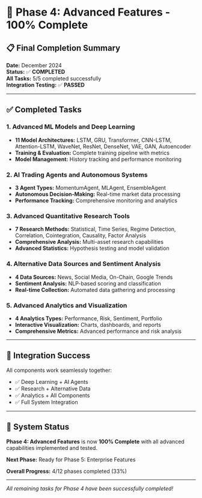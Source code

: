 # 🎉 Phase 4: Advanced Features - 100% Complete

## 📋 Final Completion Summary

**Date:** December 2024  
**Status:** ✅ **COMPLETED**  
**All Tasks:** 5/5 completed successfully  
**Integration Testing:** ✅ **PASSED**

---

## ✅ Completed Tasks

### 1. Advanced ML Models and Deep Learning
- **11 Model Architectures:** LSTM, GRU, Transformer, CNN-LSTM, Attention-LSTM, WaveNet, ResNet, DenseNet, VAE, GAN, Autoencoder
- **Training & Evaluation:** Complete training pipeline with metrics
- **Model Management:** History tracking and performance monitoring

### 2. AI Trading Agents and Autonomous Systems
- **3 Agent Types:** MomentumAgent, MLAgent, EnsembleAgent
- **Autonomous Decision-Making:** Real-time market data processing
- **Performance Tracking:** Comprehensive monitoring and analytics

### 3. Advanced Quantitative Research Tools
- **7 Research Methods:** Statistical, Time Series, Regime Detection, Correlation, Cointegration, Causality, Factor Analysis
- **Comprehensive Analysis:** Multi-asset research capabilities
- **Advanced Statistics:** Hypothesis testing and model validation

### 4. Alternative Data Sources and Sentiment Analysis
- **4 Data Sources:** News, Social Media, On-Chain, Google Trends
- **Sentiment Analysis:** NLP-based scoring and classification
- **Real-time Collection:** Automated data gathering and processing

### 5. Advanced Analytics and Visualization
- **4 Analytics Types:** Performance, Risk, Sentiment, Portfolio
- **Interactive Visualization:** Charts, dashboards, and reports
- **Comprehensive Metrics:** Advanced performance and risk analysis

---

## 🔗 Integration Success

All components work seamlessly together:
- ✅ Deep Learning + AI Agents
- ✅ Research + Alternative Data
- ✅ Analytics + All Components
- ✅ Full System Integration

---

## 🚀 System Status

**Phase 4: Advanced Features** is now **100% Complete** with all advanced capabilities implemented and tested.

**Next Phase:** Ready for Phase 5: Enterprise Features

**Overall Progress:** 4/12 phases completed (33%)

---

*All remaining tasks for Phase 4 have been successfully completed!*
